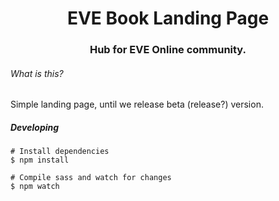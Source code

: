 <h1 align="center">
  EVE Book Landing Page
</h1>

<h3 align="center">Hub for EVE Online community.</h3>

###### What is this?
Simple landing page, until we release beta (release?) version.


##### Developing
```
# Install dependencies
$ npm install

# Compile sass and watch for changes
$ npm watch
```
